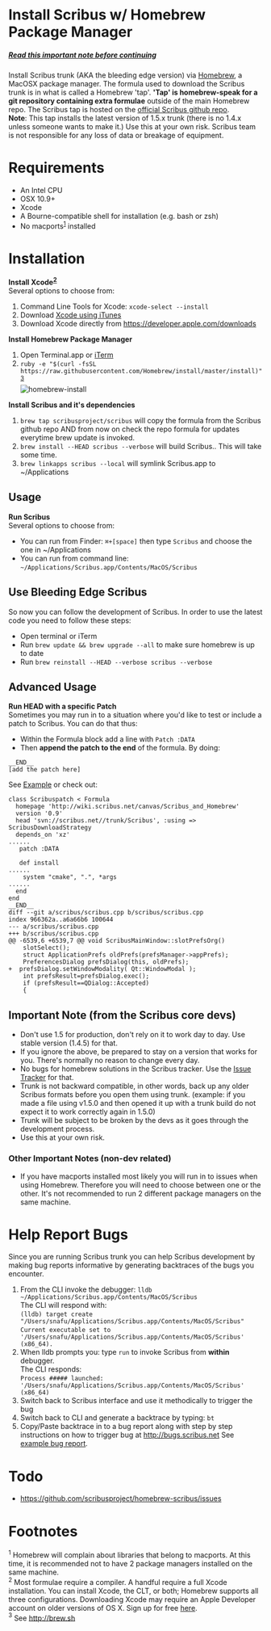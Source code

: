 Install Scribus w/ Homebrew Package Manager
================
##### **[Read this important note before continuing](https://github.com/scribusproject/homebrew-scribus#important-note-from-the-scribus-core-devs)**  

Install Scribus trunk (AKA the bleeding edge version) via [Homebrew](http://brew.sh), a MacOSX package manager.
The formula used to download the Scribus trunk is in what is called a Homebrew 'tap'. **'Tap' is homebrew-speak for a git repository containing extra formulae** outside of the main Homebrew repo. The Scribus tap is hosted on the [official Scribus github repo](https://github.com/scribusproject/homebrew-scribus).  
**Note**: This tap installs the latest version of 1.5.x trunk (there is no 1.4.x unless someone wants to make it.) Use this at your own risk. Scribus team is not responsible for any loss of data or breakage of equipment. 

Requirements
============
* An Intel CPU
* OSX 10.9+
* Xcode
* A Bourne-compatible shell for installation (e.g. bash or zsh)
* No macports<sup>[1](#1)</sup> installed

Installation
=====
**Install Xcode<sup>[2](#2)</sup>**  
Several options to choose from:  
  1. Command Line Tools for Xcode: `xcode-select --install`  
  2. Download [Xcode using iTunes](https://itunes.apple.com/us/app/xcode/id497799835)  
  3. Download Xcode directly from https://developer.apple.com/downloads  

**Install Homebrew Package Manager**   
1. Open Terminal.app or [iTerm](http://iterm2.com)  
2. ```ruby -e "$(curl -fsSL https://raw.githubusercontent.com/Homebrew/install/master/install)"```  <sup>[3](#3)</sup>  
![homebrew-install](https://cloud.githubusercontent.com/assets/4140247/8355316/32b5c0fa-1b14-11e5-9393-2ed0588983d6.gif)


**Install Scribus and it's dependencies**  
1. ``brew tap scribusproject/scribus`` will copy the formula from the Scribus github repo AND from now on check the repo formula for updates everytime brew update is invoked.  
2. ``brew install --HEAD scribus --verbose`` will build Scribus.. This will take some time.  
3. ``brew linkapps scribus --local`` will symlink Scribus.app to ~/Applications  

## Usage 
**Run Scribus**  
Several options to choose from:  
* You can run from Finder: ```⌘+[space]``` then type ```Scribus``` and choose the one in ~/Applications  
* You can run from command line:  ``~/Applications/Scribus.app/Contents/MacOS/Scribus``  

## Use Bleeding Edge Scribus
So now you can follow the development of Scribus. In order to use the latest code you need to follow these steps:  
* Open terminal or iTerm
* Run ```brew update && brew upgrade --all``` to make sure homebrew is up to date
* Run ```brew reinstall --HEAD --verbose scribus --verbose```

## Advanced Usage 
**Run HEAD with a specific Patch**  
Sometimes you may run in to a situation where you'd like to test or include a patch to Scribus. You can do that thus:
* Within the Formula block add a line with ```Patch :DATA```  
* Then **append the patch to the end** of the formula. 
By doing:
```
__END__
[add the patch here]  
```
See [Example](https://gist.github.com/luzpaz/69c00f2a8516b5462614) or check out:  
```
class Scribuspatch < Formula
  homepage 'http://wiki.scribus.net/canvas/Scribus_and_Homebrew'
  version '0.9'
  head 'svn://scribus.net//trunk/Scribus', :using => ScribusDownloadStrategy
  depends_on 'xz'
......
   patch :DATA

   def install
......
    system "cmake", ".", *args
......
  end
end
__END__
diff --git a/scribus/scribus.cpp b/scribus/scribus.cpp
index 966362a..a6a66b6 100644
--- a/scribus/scribus.cpp
+++ b/scribus/scribus.cpp
@@ -6539,6 +6539,7 @@ void ScribusMainWindow::slotPrefsOrg()
 	slotSelect();
 	struct ApplicationPrefs oldPrefs(prefsManager->appPrefs);
 	PreferencesDialog prefsDialog(this, oldPrefs);
+  prefsDialog.setWindowModality( Qt::WindowModal );
 	int prefsResult=prefsDialog.exec();
 	if (prefsResult==QDialog::Accepted)
 	{
```


## Important Note (from the Scribus core devs)

*  Don't use 1.5 for production, don't rely on it to work day to day. Use stable version (1.4.5) for that.
*  If you ignore the above, be prepared to stay on a version that works for you. There's normally no
     reason to change every day.
*  No bugs for homebrew solutions in the Scribus tracker. Use the [Issue Tracker](https://github.com/scribusproject/homebrew-scribus/issues) for that.
*  Trunk is not backward compatible, in other words, back up any older Scribus formats before you open them using trunk. (example: if you made a file using v1.5.0 and then opened it up with a trunk build do not expect it to work correctly again in 1.5.0) 
*  Trunk will be subject to be broken by the devs as it goes through the development process. 
*  Use this at your own risk. 

### Other Important Notes (non-dev related)

* If you have macports installed most likely you will run in to issues when using Homebrew. Therefore you will need to choose between one or the other. It's not recommended to run 2 different package managers on the same machine. 

Help Report Bugs
================
Since you are running Scribus trunk you can help Scribus development by making bug reports informative by generating backtraces of the bugs you encounter.  
1. From the CLI invoke the debugger: ```lldb ~/Applications/Scribus.app/Contents/MacOS/Scribus```  
     The CLI will respond with:  
     ```(lldb) target create "/Users/snafu/Applications/Scribus.app/Contents/MacOS/Scribus"```  
     ```Current executable set to '/Users/snafu/Applications/Scribus.app/Contents/MacOS/Scribus' (x86_64).```  
2. When lldb prompts you: type ``run`` to invoke Scribus from **within** debugger.  
     The CLI responds:  
     ```Process ##### launched: '/Users/snafu/Applications/Scribus.app/Contents/MacOS/Scribus' (x86_64)```  
3. Switch back to Scribus interface and use it methodically to trigger the bug  
4. Switch back to CLI and generate a backtrace by typing: ```bt```  
5. Copy/Paste backtrace in to a bug report along with step by step instructions on how to trigger bug at http://bugs.scribus.net See [example bug report]().  

Todo
====
* https://github.com/scribusproject/homebrew-scribus/issues

Footnotes
====
<a name="1"><sup>1</sup></a> Homebrew will complain about libraries that belong to macports. At this time, it is recommended not to have 2 package managers installed on the same machine.  
<a name="2"><sup>2</sup></a> Most formulae require a compiler. A handful require a full Xcode
    installation. You can install Xcode, the CLT, or both; Homebrew
    supports all three configurations. Downloading Xcode may require an Apple Developer account on older versions of OS X. Sign up for free [here](https://developer.apple.com/register/index.action).  
<a name="3"><sup>3</sup></a> See http://brew.sh
